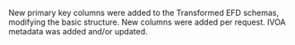 New primary key columns were added to the Transformed EFD schemas, modifying the basic structure. New columns were added per request. IVOA metadata was added and/or updated.
